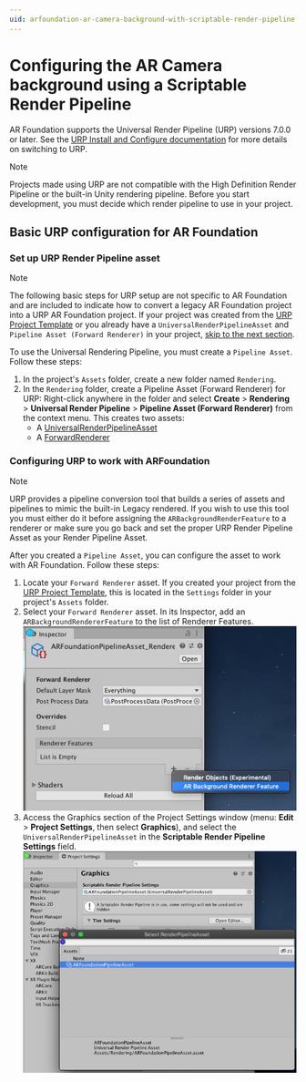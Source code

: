 ```yaml
---
uid: arfoundation-ar-camera-background-with-scriptable-render-pipeline
---
```

# Configuring the AR Camera background using a Scriptable Render Pipeline

AR Foundation supports the Universal Render Pipeline (URP) versions 7.0.0 or later. See the [URP Install and Configure documentation](https://docs.unity3d.com/Packages/com.unity.render-pipelines.universal@latest?subfolder=/manual/InstallingAndConfiguringURP.html) for more details on switching to URP.

> [!NOTE]
> Projects made using URP are not compatible with the High Definition Render Pipeline or the built-in Unity rendering pipeline. Before you start development, you must decide which render pipeline to use in your project.

## Basic URP configuration for AR Foundation

### Set up URP Render Pipeline asset

> [!NOTE]
> The following basic steps for URP setup are not specific to AR Foundation and are included to indicate how to convert a legacy AR Foundation project into a URP AR Foundation project. If your project was created from the [URP Project Template](https://docs.unity3d.com/Packages/com.unity.render-pipelines.universal@7.1/manual/creating-a-new-project-with-urp.html) or you already have a `UniversalRenderPipelineAsset` and `Pipeline Asset (Forward Renderer)` in your project, [skip to the next section](#configuring-urp-to-work-with-arfoundation).

To use the Universal Rendering Pipeline, you must create a `Pipeline Asset`. Follow these steps:

1. In the project's `Assets` folder, create a new folder named `Rendering`.
2. In the `Rendering` folder, create a Pipeline Asset (Forward Renderer) for URP:
    Right-click anywhere in the folder and select **Create** &gt; **Rendering** &gt; **Universal Render Pipeline** &gt; **Pipeline Asset (Forward Renderer)** from the context menu.
    This creates two assets:
    * A [UniversalRenderPipelineAsset](https://docs.unity3d.com/Packages/com.unity.render-pipelines.universal@latest?subfolder=/api/UnityEngine.Rendering.Universal.UniversalRenderPipelineAsset.html)
    * A [ForwardRenderer](https://docs.unity3d.com/Packages/com.unity.render-pipelines.universal@latest?subfolder=/api/UnityEngine.Rendering.Universal.ForwardRenderer.html)

### Configuring URP to work with ARFoundation

> [!NOTE]
> URP provides a pipeline conversion tool that builds a series of assets and pipelines to mimic the built-in Legacy rendered. If you wish to use this tool you must either do it before assigning the `ARBackgroundRenderFeature` to a renderer or make sure you go back and set the proper URP Render Pipeline Asset as your Render Pipeline Asset.

After you created a `Pipeline Asset`, you can configure the asset to work with AR Foundation. Follow these steps:

1. Locate your `Forward Renderer` asset. If you created your project from the [URP Project Template](https://docs.unity3d.com/Packages/com.unity.render-pipelines.universal@7.1/manual/creating-a-new-project-with-urp.html), this is located in the `Settings` folder in your project's `Assets` folder.
2. Select your `Forward Renderer` asset. In its Inspector, add an `ARBackgroundRendererFeature` to the list of Renderer Features.
   ![Adding an `ARBackgroundRendererFeature`](images/srp/add-renderer-feature.png "Adding an ARBackgroundRendererFeature")
3. Access the Graphics section of the Project Settings window (menu: **Edit** &gt; **Project Settings**, then select **Graphics**), and select the `UniversalRenderPipelineAsset` in the **Scriptable Render Pipeline Settings** field.
   ![Setting the Pipeline Asset](images/srp/set-pipeline-asset.png "Set Pipeline Asset")
